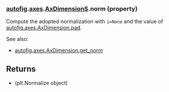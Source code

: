### [autofig](autofig.md).[axes](autofig.axes.md).[AxDimensionS](autofig.axes.AxDimensionS.md).norm (property)




Compute the adopted normalization with `i=None` and the value of
[autofig.axes.AxDimension.pad](autofig.axes.AxDimension.pad.md).

See also:

* [autofig.axes.AxDimension.get_norm](autofig.axes.AxDimension.get_norm.md)

Returns
-----------
* (plt.Normalize object)

